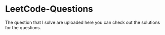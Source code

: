 # LeetCode-Questions
The question that I solve are uploaded here you can check out the solutions for the questions. 
